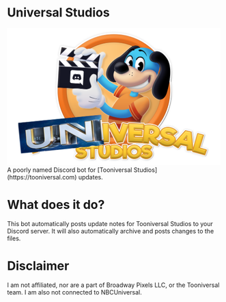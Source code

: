 # Universal Studios
<img src="images/universal_logo.png" alt="Universal Studios" width="500"/>
A poorly named Discord bot for [Tooniversal Studios](https://tooniversal.com) updates.

# What does it do?
This bot automatically posts update notes for Tooniversal Studios to your Discord server. It will also automatically archive and posts changes to the files. 

# Disclaimer
I am not affiliated, nor are a part of Broadway Pixels LLC, or the Tooniversal team. I am also not connected to NBCUniversal.